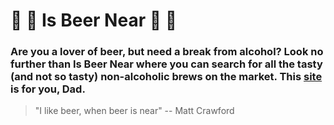# 🍺 🍺  Is Beer Near 🍺  🍺 

### Are you a lover of beer, but need a break from alcohol? Look no further than Is Beer Near where you can search for all the tasty (and not so tasty) non-alcoholic brews on the market. This [site](https://stormy-citadel-10688.herokuapp.com/) is for you, Dad. 
> "I like beer, when beer is near" 
> -- Matt Crawford 
